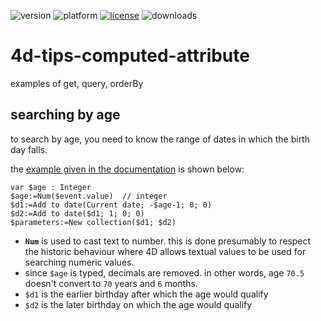 ![version](https://img.shields.io/badge/version-20%2B-E23089)
![platform](https://img.shields.io/static/v1?label=platform&message=mac-intel%20|%20mac-arm%20|%20win-64&color=blue)
[![license](https://img.shields.io/github/license/miyako/4d-tips-computed-attribute)](LICENSE)
![downloads](https://img.shields.io/github/downloads/miyako/4d-tips-computed-attribute/total)

# 4d-tips-computed-attribute
examples of get, query, orderBy

## searching by age

to search by age, you need to know the range of dates in which the birth day falls.

the [example given in the documentation](https://developer.4d.com/docs/ORDA/ordaClasses#function-query-attributename) is shown below:

```4d
var $age : Integer
$age:=Num($event.value)  // integer
$d1:=Add to date(Current date; -$age-1; 0; 0)
$d2:=Add to date($d1; 1; 0; 0)
$parameters:=New collection($d1; $d2)
```
* **`Num`** is used to cast text to number. this is done presumably to respect the historic behaviour where 4D allows textual values to be used for searching numeric values.
* since `$age` is typed, decimals are removed. in other words, age `70.5` doesn't convert to `70` years and `6` months.
* `$d1` is the earlier birthday after which the age would qualify
* `$d2` is the later birthday on which the age would qualify
